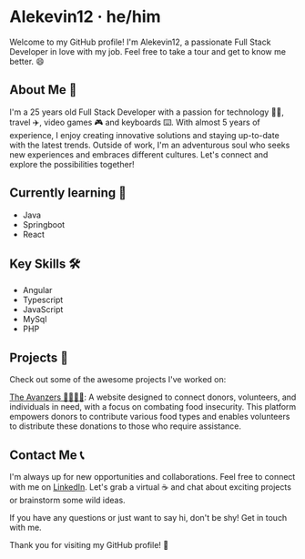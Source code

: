 # Alekevin12 · he/him

Welcome to my GitHub profile! I'm Alekevin12, a passionate Full Stack Developer in love with my job. Feel free to take a tour and get to know me better. 😄

## About Me 🙌
I'm a 25 years old Full Stack Developer with a passion for technology 👨‍💻, travel ✈️, video games 🎮 and keyboards ⌨️. With almost 5 years of experience, I enjoy creating innovative solutions and staying up-to-date with the latest trends. Outside of work, I'm an adventurous soul who seeks new experiences and embraces different cultures. Let's connect and explore the possibilities together!

## Currently learning 🌱
* Java
* Springboot
* React

## Key Skills 🛠️
* Angular 
* Typescript
* JavaScript
* MySql
* PHP

## Projects 🚀
Check out some of the awesome projects I've worked on:

[The Avanzers 🦸‍♀️🦸‍♂️](https://avanzers.delphinet.it/): A website designed to connect donors, volunteers, and individuals in need, with a focus on combating food insecurity. This platform empowers donors to contribute various food types and enables volunteers to distribute these donations to those who require assistance.

## Contact Me 📞
I'm always up for new opportunities and collaborations. Feel free to connect with me on [LinkedIn](https://www.linkedin.com/in/arichetto/). Let's grab a virtual ☕️ and chat about exciting projects or brainstorm some wild ideas.

If you have any questions or just want to say hi, don't be shy! Get in touch with me.

Thank you for visiting my GitHub profile! 🙏
